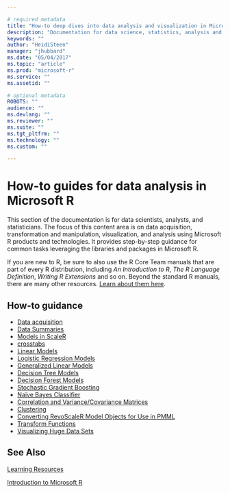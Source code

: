 ```yaml
---

# required metadata
title: "How-to deep dives into data analysis and visualization in Microsoft R"
description: "Documentation for data science, statistics, analysis and visualization using Microsoft R libraries and tools."
keywords: ""
author: "HeidiSteen"
manager: "jhubbard"
ms.date: "05/04/2017"
ms.topic: "article"
ms.prod: "microsoft-r"
ms.service: ""
ms.assetid: ""

# optional metadata
ROBOTS: ""
audience: ""
ms.devlang: ""
ms.reviewer: ""
ms.suite: ""
ms.tgt_pltfrm: ""
ms.technology: ""
ms.custom: ""

---
```


# How-to guides for data analysis in Microsoft R

This section of the documentation is for data scientists, analysts, and statisticians. The focus of this content area is on data acquisition, transformation and manipulation, visualization, and analysis using Microsoft R products and technologies. It provides step-by-step guidance for common tasks leveraging the libraries and packages in Microsoft R.

If you are new to R, be sure to also use the R Core Team manuals that are part of every R distribution, including *An Introduction to R*, *The R Language Definition*, *Writing R Extensions* and so on. Beyond the standard R manuals, there are many other resources. [Learn about them here](../microsoft-r-more-resources.md).

## How-to guidance

* [Data acquisition](how-to-revoscaler-data-import.md)
* [Data Summaries](../scaler-user-guide-data-summaries.md)
* [Models in ScaleR](../scaler-user-guide-models.md)
* [crosstabs](how-to-revoscaler-crosstabs.md)
* [Linear Models](../scaler-user-guide-linear-model.md)
* [Logistic Regression Models](../scaler-user-guide-logistic-regression.md)
* [Generalized Linear Models](../scaler-user-guide-generalized-linear-model.md)
* [Decision Tree Models](../scaler-user-guide-decision-tree.md)
* [Decision Forest Models](../scaler-user-guide-decision-forest.md)
* [Stochastic Gradient Boosting](how-to-revoscaler-boosting.md)
* [Naïve Bayes Classifier](../scaler-user-guide-naive-bayes.md)
* [Correlation and Variance/Covariance Matrices](how-to-revoscaler-covcor.md)
* [Clustering](how-to-revoscaler-cluster.md)
* [Converting RevoScaleR Model Objects for Use in PMML](how-to-developer-pmml.md)
* [Transform Functions](concept-what-is-data-transformations.md)
* [Visualizing Huge Data Sets](../scaler-user-guide-visualize-huge-data-sets.md)

## See Also

[Learning Resources](../microsoft-r-more-resources.md)

[Introduction to Microsoft R](../microsoft-r-getting-started.md)
